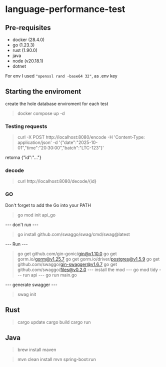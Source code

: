 # language-performance-test

## Pre-requisites

- docker (28.4.0)
- go (1.23.3)
- rust (1.90.0)
- java
- node (v20.18.1)
- dotnet

For env I used `"openssl rand -base64 32"`, as .env key

## Starting the enviroment

create the hole database enviroment for each test

> docker compose up -d

### Testing requests

> curl -X POST http://localhost:8080/encode -H 'Content-Type: application/json' -d '{"date":"2025-10-01","time":"20:30:00","batch":"LTC-123"}'

retorna {"id":"..."}

### decode
>
> curl http://localhost:8080/decode/{id}

### GO

Don't forget to add the Go into your PATH

> go mod init api_go

--- don't run ---
> go install github.com/swaggo/swag/cmd/swag@latest

--- Run ---
> go get github.com/gin-gonic/gin@v1.10.0
> go get gorm.io/gorm@v1.25.7
> go get gorm.io/driver/postgres@v1.5.9
> go get github.com/swaggo/gin-swagger@v1.6.7
> go get github.com/swaggo/files@v0.2.0
--- install the mod ---
> go mod tidy
--- run api ---
> go run main.go

--- generate swagger ---
> swag init


## Rust

> cargo update
> cargo build
> cargo run

## Java 

> brew install maven

> mvn clean install
mvn spring-boot:run

